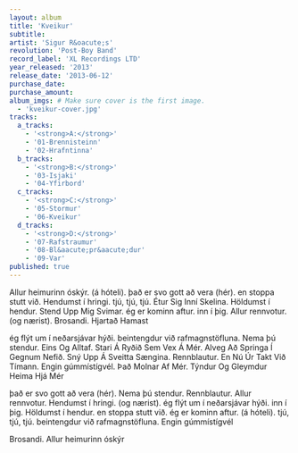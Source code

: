 ```yaml
---
layout: album
title: 'Kveikur'
subtitle: 
artist: 'Sigur R&oacute;s'
revolution: 'Post-Boy Band'
record_label: 'XL Recordings LTD'
year_released: '2013'
release_date: '2013-06-12'
purchase_date: 
purchase_amount: 
album_imgs: # Make sure cover is the first image. 
  - 'kveikur-cover.jpg'
tracks:
  a_tracks:
    - '<strong>A:</strong>'
    - '01-Brennisteinn'
    - '02-Hrafntinna'
  b_tracks:
    - '<strong>B:</strong>'
    - '03-Isjaki'
    - '04-Yfirbord'
  c_tracks:
    - '<strong>C:</strong>'
    - '05-Stormur'
    - '06-Kveikur'
  d_tracks:
    - '<strong>D:</strong>' 
    - '07-Rafstraumur'
    - '08-Bl&aacute;pr&aacute;dur'
    - '09-Var'
published: true
---
```


Allur heimurinn óskýr. (á hóteli). það er svo gott að vera (hér). en stoppa stutt við. Hendumst í hringi. tjú, tjú, tjú. Étur Sig Inní Skelina. Höldumst í hendur. Stend Upp Mig Svimar. ég er kominn aftur. inn í þig. Allur rennvotur. (og nærist). Brosandi. Hjartað Hamast

ég flýt um í neðarsjávar hýði. beintengdur við rafmagnstöfluna. Nema þú stendur. Eins Og Alltaf. Stari Á Ryðið Sem Vex Á Mér. Alveg Að Springa Í Gegnum Nefið. Sný Upp Á Sveitta Sængina. Rennblautur. En Nú Úr Takt Við Tímann. Engin gúmmístígvél. Það Molnar Af Mér. Týndur Og Gleymdur Heima Hjá Mér

það er svo gott að vera (hér). Nema þú stendur. Rennblautur. Allur rennvotur. Hendumst í hringi. (og nærist). ég flýt um í neðarsjávar hýði. inn í þig. Höldumst í hendur. en stoppa stutt við. ég er kominn aftur. (á hóteli). tjú, tjú, tjú. beintengdur við rafmagnstöfluna. Engin gúmmístígvél

Brosandi. Allur heimurinn óskýr